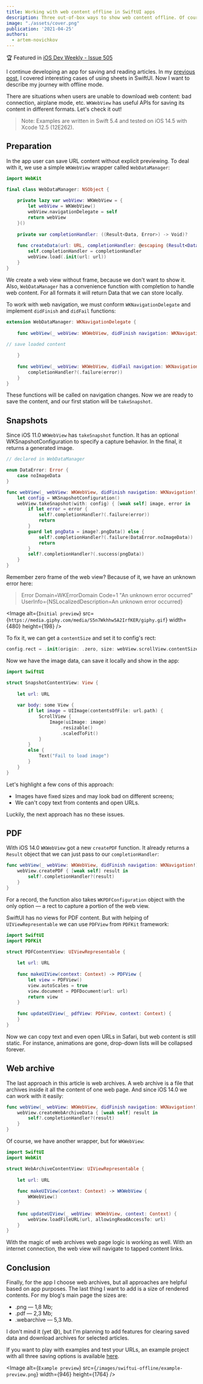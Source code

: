 ```yaml
---
title: Working with web content offline in SwiftUI apps
description: Three out-of-box ways to show web content offline. Of course, with SwiftUI examples
image: "./assets/cover.png"
publication: '2021-04-25'
authors:
  - artem-novichkov
---
```


🏆 Featured in [iOS Dev Weekly - Issue 505](https://iosdevweekly.com/issues/505)

I continue developing an app for saving and reading articles. In my [previous post](https://artemnovichkov.com/blog/sheet-happens), I covered interesting cases of using sheets in SwiftUI. Now I want to describe my journey with offline mode.

There are situations when users are unable to download web content: bad connection, airplane mode, etc. `WKWebView` has useful APIs for saving its content in different formats. Let's check it out!

> Note: Examples are written in Swift 5.4 and tested on iOS 14.5 with Xcode 12.5 (12E262).

## Preparation

In the app user can save URL content without explicit previewing. To deal with it, we use a simple `WKWebView` wrapper called `WebDataManager`:

```swift
import WebKit

final class WebDataManager: NSObject {
    
    private lazy var webView: WKWebView = {
        let webView = WKWebView()
        webView.navigationDelegate = self
        return webView
    }()
    
    private var completionHandler: ((Result<Data, Error>) -> Void)?
    
    func createData(url: URL, completionHandler: @escaping (Result<Data, Error>) -> Void) {
        self.completionHandler = completionHandler
        webView.load(.init(url: url))
    }
}
```

We create a web view without frame, because we don't want to show it. Also, `WebDataManager` has a convenience function with completion to handle web content. For all formats it will return Data that we can store locally.

To work with web navigation, we must conform `WKNavigationDelegate` and implement `didFinish` and `didFail` functions:

```swift
extension WebDataManager: WKNavigationDelegate {
    
    func webView(_ webView: WKWebView, didFinish navigation: WKNavigation!) {
        
// save loaded content

    }
    
    func webView(_ webView: WKWebView, didFail navigation: WKNavigation!, withError error: Error) {
        completionHandler?(.failure(error))
    }
}
```

These functions will be called on navigation changes. Now we are ready to save the content, and our first station will be `takeSnapshot`.

## Snapshots

Since iOS 11.0 `WKWebView` has `takeSnapshot` function. It has an optional WKSnapshotConfiguration to specify a capture behavior. In the final, it returns a generated image.

```swift
// declared in WebDataManager

enum DataError: Error {
    case noImageData
}

func webView(_ webView: WKWebView, didFinish navigation: WKNavigation!) {
    let config = WKSnapshotConfiguration()
    webView.takeSnapshot(with: config) { [weak self] image, error in
        if let error = error {
            self?.completionHandler?(.failure(error))
            return
        }
        guard let pngData = image?.pngData() else {
            self?.completionHandler?(.failure(DataError.noImageData))
            return
        }
        self?.completionHandler?(.success(pngData))
    }
}
```

Remember zero frame of the web view? Because of it, we have an unknown error here:

> Error Domain=WKErrorDomain Code=1 "An unknown error occurred" UserInfo={NSLocalizedDescription=An unknown error occurred}

<Image
  alt={`Initial preview`}
  src={`https://media.giphy.com/media/S5n7Wkhhw5A2IrfKER/giphy.gif`}
  width={480}
  height={198}
/>

To fix it, we can get a `contentSize` and set it to config's rect:

```swift
config.rect = .init(origin: .zero, size: webView.scrollView.contentSize)
```

Now we have the image data, can save it locally and show in the app:

```swift
import SwiftUI

struct SnapshotContentView: View {
    
    let url: URL
    
    var body: some View {
        if let image = UIImage(contentsOfFile: url.path) {
            ScrollView {
                Image(uiImage: image)
                    .resizable()
                    .scaledToFit()
            }
        }
        else {
            Text("Fail to load image")
        }
    }
}
```

Let's highlight a few cons of this approach:

- Images have fixed sizes and may look bad on different screens;
- We can't copy text from contents and open URLs.

Luckily, the next approach has no these issues.

## PDF

With iOS 14.0 `WKWebView` got a new `createPDF` function. It already returns a `Result` object that we can just pass to our `completionHandler`:

```swift
func webView(_ webView: WKWebView, didFinish navigation: WKNavigation!) {
    webView.createPDF { [weak self] result in
        self?.completionHandler?(result)
    }
}
```

For a record, the function also takes `WKPDFConfiguration` object with the only option — a rect to capture a portion of the web view.

SwiftUI has no views for PDF content. But with helping of `UIViewRepresentable` we can use `PDFView` from `PDFKit` framework:

```swift
import SwiftUI
import PDFKit

struct PDFContentView: UIViewRepresentable {
    
    let url: URL
    
    func makeUIView(context: Context) -> PDFView {
        let view = PDFView()
        view.autoScales = true
        view.document = PDFDocument(url: url)
        return view
    }
    
    func updateUIView(_ pdfView: PDFView, context: Context) {
    }
}
```

Now we can copy text and even open URLs in Safari, but web content is still static. For instance, animations are gone, drop-down lists will be collapsed forever.

## Web archive

The last approach in this article is web archives. A web archive is a file that archives inside it all the content of one web page. And since iOS 14.0 we can work with it easily:

```swift
func webView(_ webView: WKWebView, didFinish navigation: WKNavigation!) {
    webView.createWebArchiveData { [weak self] result in
        self?.completionHandler?(result)
    }
}
```

Of course, we have another wrapper, but for `WKWebView`:

```swift
import SwiftUI
import WebKit

struct WebArchiveContentView: UIViewRepresentable {
    
    let url: URL
    
    func makeUIView(context: Context) -> WKWebView {
        WKWebView()
    }
    
    func updateUIView(_ webView: WKWebView, context: Context) {
        webView.loadFileURL(url, allowingReadAccessTo: url)
    }
}
```

With the magic of web archives web page logic is working as well. With an internet connection, the web view will navigate to tapped content links.

## Conclusion

Finally, for the app I choose web archives, but all approaches are helpful based on app purposes. The last thing I want to add is a size of rendered contents. For my blog's main page the sizes are:

- .png — 1,8 Mb;
- .pdf — 2,3 Mb;
- .webarchive — 5,3 Mb.

I don't mind it (yet 😅), but I'm planning to add features for clearing saved data and download archives for selected articles.

If you want to play with examples and test your URLs, an example project with all three saving options is available [here](https://github.com/artemnovichkov/OfflineDataExample).

<Image
  alt={`Example preview`}
  src={`/images/swiftui-offline/example-preview.png`}
  width={946}
  height={1764}
/>
